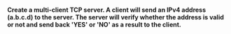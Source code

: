 #### Create a multi-client TCP server. A client will send an IPv4 address (a.b.c.d) to the server. The server will verify whether the address is valid or not and send back 'YES' or 'NO' as a result to the client.
